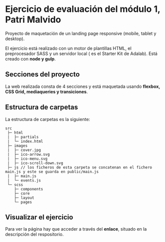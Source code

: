 # Ejercicio de evaluación del módulo 1, Patri Malvido

Proyecto de maquetación de un landing page responsive (mobile, tablet y desktop).

El ejercicio está realizado con un motor de plantillas HTML, el preprocesador SASS y un servidor local ( es el Starter Kit de Adalab). Está creado con **node y gulp**.

## Secciones del proyecto

La web realizada consta de 4 secciones y está maquetada usando **flexbox, CSS Grid, mediaqueries y transiciones**.

## Estructura de carpetas

La estructura de carpetas es la siguiente:

```
src
 ├─ html
 |  ├─ partials
 |  └─ index.html
 ├─ images
 |  ├─ cover.jpg
 |  ├─ ico-arrow.svg
 |  ├─ ico-menu.svg
 |  ├─ ico-scroll-down.svg
 ├─ js // los ficheros de esta carpeta se concatenan en el fichero main.js y este se guarda en public/main.js
 |  ├─ main.js
 |  └─ events.js
 └─ scss
    ├─ components
    ├─ core
    ├─ layout
    └─ pages

```
## Visualizar el ejercicio

Para ver la página hay que acceder a través del **enlace**, situado en la descripción del respositorio.
